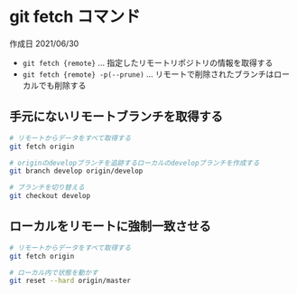 # git fetch コマンド

作成日 2021/06/30

- `git fetch {remote}` ... 指定したリモートリポジトリの情報を取得する
- `git fetch {remote} -p(--prune)` ... リモートで削除されたブランチはローカルでも削除する

## 手元にないリモートブランチを取得する

```bash
# リモートからデータをすべて取得する
git fetch origin

# originのdevelopブランチを追跡するローカルのdevelopブランチを作成する
git branch develop origin/develop

# ブランチを切り替える
git checkout develop
```

## ローカルをリモートに強制一致させる

```bash
# リモートからデータをすべて取得する
git fetch origin

# ローカル内で状態を動かす
git reset --hard origin/master
```
